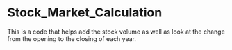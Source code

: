 # Stock_Market_Calculation

This is a code that helps add the stock volume as well as look at the change from the opening to the closing of each year.
